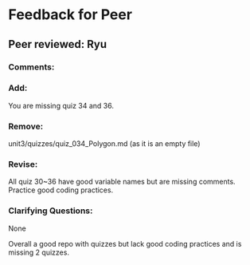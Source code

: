 # Feedback for Peer

## Peer reviewed: Ryu

### Comments:

### Add:
You are missing quiz 34 and 36. 

### Remove:
unit3/quizzes/quiz_034_Polygon.md (as it is an empty file)

### Revise:
All quiz 30~36 have good variable names but are missing comments. Practice good coding practices.

### Clarifying Questions:
None

Overall a good repo with quizzes but lack good coding practices and is missing 2 quizzes. 



